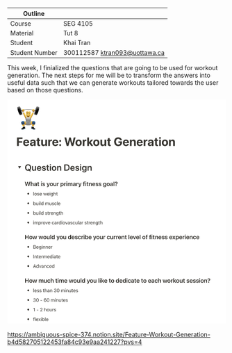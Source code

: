 | Outline        |                               |
| -------------- | ----------------------------- |
| Course         | SEG 4105                      |
| Material       | Tut 8                         |
| Student        | Khai Tran                     |
| Student Number | 300112587 ktran093@uottawa.ca |

This week, I finialized the questions that are going to be used for workout generation. The next steps for me will be to transform the answers into useful data such that we can generate workouts tailored towards the user based on those questions.

![Alt text](image.png)

https://ambiguous-spice-374.notion.site/Feature-Workout-Generation-b4d582705122453fa84c93e9aa241227?pvs=4
